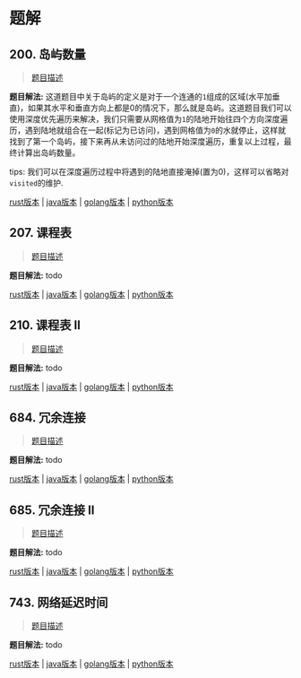 # 题解

## 200. 岛屿数量

> [题目描述](https://leetcode-cn.com/problems/number-of-islands/)

**题目解法:** 这道题目中关于岛屿的定义是对于一个连通的`1`组成的区域(水平加垂直)，如果其水平和垂直方向上都是0的情况下，那么就是岛屿。这道题目我们可以使用深度优先遍历来解决，我们只需要从网格值为`1`的陆地开始往四个方向深度遍历，遇到陆地就组合在一起(标记为已访问)，遇到网格值为`0`的水就停止，这样就找到了第一个岛屿，接下来再从未访问过的陆地开始深度遍历，重复以上过程，最终计算出岛屿数量。

tips: 我们可以在深度遍历过程中将遇到的陆地直接淹掉(置为0)，这样可以省略对`visited`的维护.

[rust版本](../../../codes/rust/200.岛屿数量.rs) |
[java版本](../../../codes/java/200.岛屿数量.java) |
[golang版本](../../../codes/golang/200.岛屿数量.go) |
[python版本](../../../codes/python/200.岛屿数量.py)

## 207. 课程表

> [题目描述](https://leetcode-cn.com/problems/course-schedule/)

**题目解法:** todo

[rust版本](../../../codes/rust/207.课程表.rs) |
[java版本](../../../codes/java/207.课程表.java) |
[golang版本](../../../codes/golang/207.课程表.go) |
[python版本](../../../codes/python/207.课程表.py)

## 210. 课程表 II

> [题目描述](https://leetcode-cn.com/problems/course-schedule-ii/)

**题目解法:** todo

[rust版本](../../../codes/rust/210.课程表-ii.rs) |
[java版本](../../../codes/java/210.课程表-ii.java) |
[golang版本](../../../codes/golang/210.课程表-ii.go) |
[python版本](../../../codes/python/210.课程表-ii.py) 

## 684. 冗余连接

> [题目描述](https://leetcode-cn.com/problems/redundant-connection/)

**题目解法:** todo

[rust版本](../../../codes/rust/684.冗余连接.rs) |
[java版本](../../../codes/java/684.冗余连接.java) |
[golang版本](../../../codes/golang/684.冗余连接.go) |
[python版本](../../../codes/python/684.冗余连接.py)

## 685. 冗余连接 II

> [题目描述](https://leetcode-cn.com/problems/redundant-connection-ii/)

**题目解法:** todo

[rust版本](../../../codes/rust/685.冗余连接-ii.rs) |
[java版本](../../../codes/java/685.冗余连接-ii.java) |
[golang版本](../../../codes/golang/685.冗余连接-ii.go) |
[python版本](../../../codes/python/685.冗余连接-ii.py)

## 743. 网络延迟时间

> [题目描述](https://leetcode-cn.com/problems/network-delay-time/)

**题目解法:** todo

[rust版本](../../../codes/rust/743.网络延迟时间.rs) |
[java版本](../../../codes/java/743.网络延迟时间.java) |
[golang版本](../../../codes/golang/743.网络延迟时间.go) |
[python版本](../../../codes/python/743.网络延迟时间.py)

